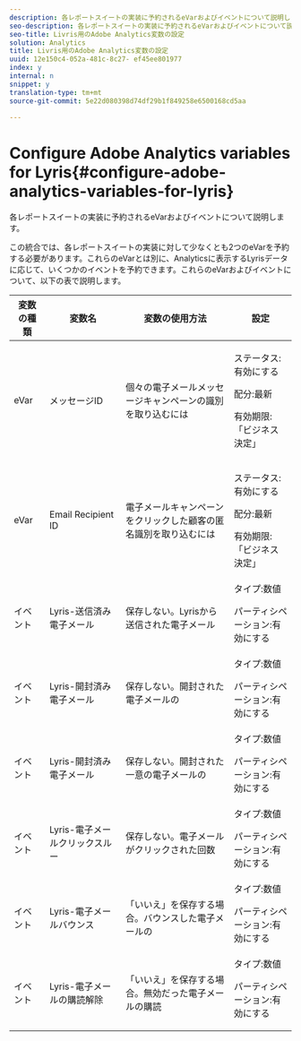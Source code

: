 ```yaml
---
description: 各レポートスイートの実装に予約されるeVarおよびイベントについて説明します。
seo-description: 各レポートスイートの実装に予約されるeVarおよびイベントについて説明します。
seo-title: Livris用のAdobe Analytics変数の設定
solution: Analytics
title: Livris用のAdobe Analytics変数の設定
uuid: 12e150c4-052a-481c-8c27- ef45ee801977
index: y
internal: n
snippet: y
translation-type: tm+mt
source-git-commit: 5e22d080398d74df29b1f849258e6500168cd5aa

---
```



# Configure Adobe Analytics variables for Lyris{#configure-adobe-analytics-variables-for-lyris}

各レポートスイートの実装に予約されるeVarおよびイベントについて説明します。

この統合では、各レポートスイートの実装に対して少なくとも2つのeVarを予約する必要があります。これらのeVarとは別に、Analyticsに表示するLyrisデータに応じて、いくつかのイベントを予約できます。これらのeVarおよびイベントについて、以下の表で説明します。

<table id="table_43E32344E9E54FED8491F28047249329"> 
 <thead> 
  <tr> 
   <th colname="col1" class="entry"> 変数の種類 </th> 
   <th colname="col2" class="entry"> 変数名 </th> 
   <th colname="col3" class="entry"> 変数の使用方法 </th> 
   <th colname="col4" class="entry"> 設定 </th> 
  </tr>
 </thead>
 <tbody> 
  <tr> 
   <td colname="col1"> eVar </td> 
   <td colname="col2"> メッセージID </td> 
   <td colname="col3"> 個々の電子メールメッセージキャンペーンの識別を取り込むには </td> 
   <td colname="col4"> <p>ステータス:有効にする </p> <p>配分:最新 </p> <p>有効期限:「ビジネス決定」 </p> </td> 
  </tr> 
  <tr> 
   <td colname="col1"> eVar </td> 
   <td colname="col2"> Email Recipient ID </td> 
   <td colname="col3"> 電子メールキャンペーンをクリックした顧客の匿名識別を取り込むには </td> 
   <td colname="col4"> <p>ステータス:有効にする </p> <p>配分:最新 </p> <p>有効期限:「ビジネス決定」 </p> </td> 
  </tr> 
  <tr> 
   <td colname="col1"> イベント </td> 
   <td colname="col2"> Lyris-送信済み電子メール </td> 
   <td colname="col3"> 保存しない。Lyrisから送信された電子メール </td> 
   <td colname="col4">タイプ:数値 <p>パーティシペーション:有効にする </p> </td> 
  </tr> 
  <tr> 
   <td colname="col1"> イベント </td> 
   <td colname="col2"> Lyris-開封済み電子メール </td> 
   <td colname="col3"> 保存しない。開封された電子メールの </td> 
   <td colname="col4">タイプ:数値 <p>パーティシペーション:有効にする </p> </td> 
  </tr> 
  <tr> 
   <td colname="col1"> イベント </td> 
   <td colname="col2"> Lyris-開封済み電子メール </td> 
   <td colname="col3"> 保存しない。開封された一意の電子メールの </td> 
   <td colname="col4">タイプ:数値 <p>パーティシペーション:有効にする </p> </td> 
  </tr> 
  <tr> 
   <td colname="col1"> イベント </td> 
   <td colname="col2"> Lyris-電子メールクリックスルー </td> 
   <td colname="col3"> 保存しない。電子メールがクリックされた回数 </td> 
   <td colname="col4">タイプ:数値 <p>パーティシペーション:有効にする </p> </td> 
  </tr> 
  <tr> 
   <td colname="col1"> イベント </td> 
   <td colname="col2"> Lyris-電子メールバウンス </td> 
   <td colname="col3"> 「いいえ」を保存する場合。バウンスした電子メールの </td> 
   <td colname="col4">タイプ:数値 <p>パーティシペーション:有効にする </p> </td> 
  </tr> 
  <tr> 
   <td colname="col1"> イベント </td> 
   <td colname="col2"> Lyris-電子メールの購読解除 </td> 
   <td colname="col3"> 「いいえ」を保存する場合。無効だった電子メールの購読 </td> 
   <td colname="col4">タイプ:数値 <p>パーティシペーション:有効にする </p> </td> 
  </tr> 
 </tbody> 
</table>

